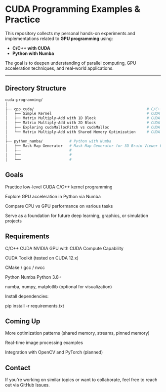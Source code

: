 # CUDA Programming Examples & Practice

This repository collects my personal hands-on experiments and implementations related to **GPU programming** using:

- **C/C++ with CUDA**
- **Python with Numba**

The goal is to deepen understanding of parallel computing, GPU acceleration techniques, and real-world applications.

---

## Directory Structure

```bash
cuda-programming/
│
├── cpp_cuda/                                                   # C/C++ with CUDA
│   ├── Simple Kernel                                           # CUDA Learning Notes: Kernels (Day 1)
│   ├── Matrix Multiply-Add with 1D Block                       # CUDA Lenrning Notes: Kernels (Day 2)
│   ├── Matrix Multiply-Add with 2D Block                       # CUDA Learning Notes: Kernels (Day 3) 
│   ├── Exploring cudaMallocPitch vs cudaMalloc                 # CUDA Learning Notes: Kernels (Day 4)
│   └── Matrix Multiply-Add with Shared Memory Optimization     # CUDA Learning Notes: Kernels (Day 5)
│
├── python_numba/            # Python with Numba
│   ├── Mask Map Generator   # Mask Map Generator for 3D Brain Viewer Project
│   ├──                      # 
│   ├──                      # 
│   └──                      # 
```

## Goals
Practice low-level CUDA C/C++ kernel programming

Explore GPU acceleration in Python via Numba

Compare CPU vs GPU performance on various tasks

Serve as a foundation for future deep learning, graphics, or simulation projects

## Requirements
C/C++ CUDA
NVIDIA GPU with CUDA Compute Capability

CUDA Toolkit (tested on CUDA 12.x)

CMake / gcc / nvcc

Python Numba
Python 3.8+

numba, numpy, matplotlib (optional for visualization)

Install dependencies:

pip install -r requirements.txt
## Coming Up
More optimization patterns (shared memory, streams, pinned memory)

Real-time image processing examples

Integration with OpenCV and PyTorch (planned)

## Contact
If you're working on similar topics or want to collaborate, feel free to reach out via GitHub Issues.

